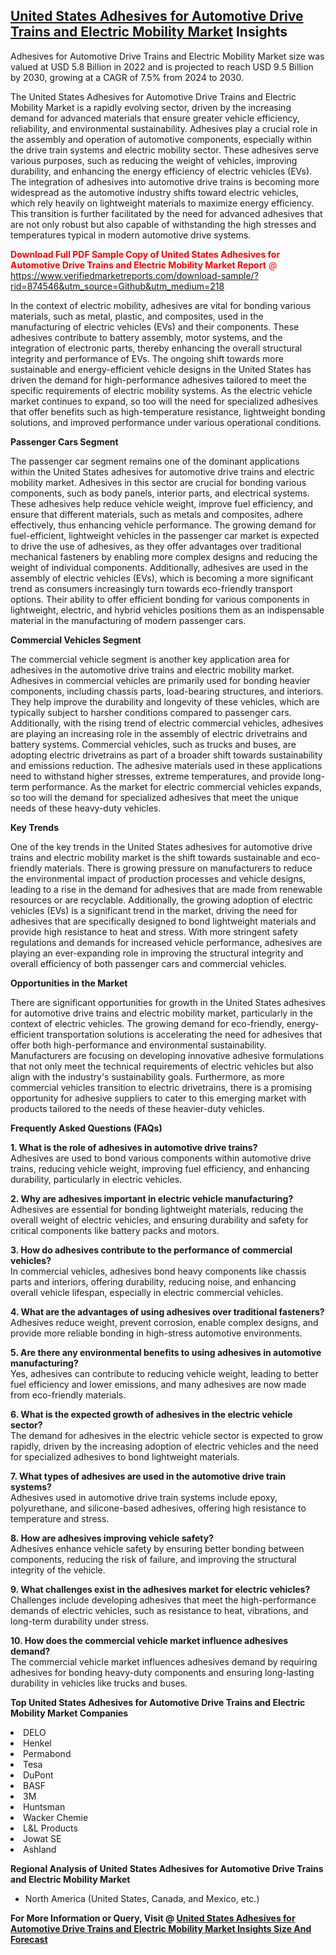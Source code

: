 <h2><a href="https://www.verifiedmarketreports.com/download-sample/?rid=874546&amp;utm_source=Github&amp;utm_medium=218" target="_blank">United States Adhesives for Automotive Drive Trains and Electric Mobility Market</a> Insights</h2><p>Adhesives for Automotive Drive Trains and Electric Mobility Market size was valued at USD 5.8 Billion in 2022 and is projected to reach USD 9.5 Billion by 2030, growing at a CAGR of 7.5% from 2024 to 2030.</p><p><p>The United States Adhesives for Automotive Drive Trains and Electric Mobility Market is a rapidly evolving sector, driven by the increasing demand for advanced materials that ensure greater vehicle efficiency, reliability, and environmental sustainability. Adhesives play a crucial role in the assembly and operation of automotive components, especially within the drive train systems and electric mobility sector. These adhesives serve various purposes, such as reducing the weight of vehicles, improving durability, and enhancing the energy efficiency of electric vehicles (EVs). The integration of adhesives into automotive drive trains is becoming more widespread as the automotive industry shifts toward electric vehicles, which rely heavily on lightweight materials to maximize energy efficiency. This transition is further facilitated by the need for advanced adhesives that are not only robust but also capable of withstanding the high stresses and temperatures typical in modern automotive drive systems. <p><span class=""><span style="color: #ff0000;"><strong>Download Full PDF Sample Copy of United States Adhesives for Automotive Drive Trains and Electric Mobility Market Report</strong> @ </span><a href="https://www.verifiedmarketreports.com/download-sample/?rid=874546&amp;utm_source=Github&amp;utm_medium=218" target="_blank">https://www.verifiedmarketreports.com/download-sample/?rid=874546&amp;utm_source=Github&amp;utm_medium=218</a></span></p> In the context of electric mobility, adhesives are vital for bonding various materials, such as metal, plastic, and composites, used in the manufacturing of electric vehicles (EVs) and their components. These adhesives contribute to battery assembly, motor systems, and the integration of electronic parts, thereby enhancing the overall structural integrity and performance of EVs. The ongoing shift towards more sustainable and energy-efficient vehicle designs in the United States has driven the demand for high-performance adhesives tailored to meet the specific requirements of electric mobility systems. As the electric vehicle market continues to expand, so too will the need for specialized adhesives that offer benefits such as high-temperature resistance, lightweight bonding solutions, and improved performance under various operational conditions. <p><strong>Passenger Cars Segment</strong></p> <p>The passenger car segment remains one of the dominant applications within the United States adhesives for automotive drive trains and electric mobility market. Adhesives in this sector are crucial for bonding various components, such as body panels, interior parts, and electrical systems. These adhesives help reduce vehicle weight, improve fuel efficiency, and ensure that different materials, such as metals and composites, adhere effectively, thus enhancing vehicle performance. The growing demand for fuel-efficient, lightweight vehicles in the passenger car market is expected to drive the use of adhesives, as they offer advantages over traditional mechanical fasteners by enabling more complex designs and reducing the weight of individual components. Additionally, adhesives are used in the assembly of electric vehicles (EVs), which is becoming a more significant trend as consumers increasingly turn towards eco-friendly transport options. Their ability to offer efficient bonding for various components in lightweight, electric, and hybrid vehicles positions them as an indispensable material in the manufacturing of modern passenger cars.</p> <p><strong>Commercial Vehicles Segment</strong></p> <p>The commercial vehicle segment is another key application area for adhesives in the automotive drive trains and electric mobility market. Adhesives in commercial vehicles are primarily used for bonding heavier components, including chassis parts, load-bearing structures, and interiors. They help improve the durability and longevity of these vehicles, which are typically subject to harsher conditions compared to passenger cars. Additionally, with the rising trend of electric commercial vehicles, adhesives are playing an increasing role in the assembly of electric drivetrains and battery systems. Commercial vehicles, such as trucks and buses, are adopting electric drivetrains as part of a broader shift towards sustainability and emissions reduction. The adhesive materials used in these applications need to withstand higher stresses, extreme temperatures, and provide long-term performance. As the market for electric commercial vehicles expands, so too will the demand for specialized adhesives that meet the unique needs of these heavy-duty vehicles.</p> <p><strong>Key Trends</strong></p> <p>One of the key trends in the United States adhesives for automotive drive trains and electric mobility market is the shift towards sustainable and eco-friendly materials. There is growing pressure on manufacturers to reduce the environmental impact of production processes and vehicle designs, leading to a rise in the demand for adhesives that are made from renewable resources or are recyclable. Additionally, the growing adoption of electric vehicles (EVs) is a significant trend in the market, driving the need for adhesives that are specifically designed to bond lightweight materials and provide high resistance to heat and stress. With more stringent safety regulations and demands for increased vehicle performance, adhesives are playing an ever-expanding role in improving the structural integrity and overall efficiency of both passenger cars and commercial vehicles.</p> <p><strong>Opportunities in the Market</strong></p> <p>There are significant opportunities for growth in the United States adhesives for automotive drive trains and electric mobility market, particularly in the context of electric vehicles. The growing demand for eco-friendly, energy-efficient transportation solutions is accelerating the need for adhesives that offer both high-performance and environmental sustainability. Manufacturers are focusing on developing innovative adhesive formulations that not only meet the technical requirements of electric vehicles but also align with the industry's sustainability goals. Furthermore, as more commercial vehicles transition to electric drivetrains, there is a promising opportunity for adhesive suppliers to cater to this emerging market with products tailored to the needs of these heavier-duty vehicles.</p> <p><strong>Frequently Asked Questions (FAQs)</strong></p> <p><strong>1. What is the role of adhesives in automotive drive trains?</strong><br>Adhesives are used to bond various components within automotive drive trains, reducing vehicle weight, improving fuel efficiency, and enhancing durability, particularly in electric vehicles.</p> <p><strong>2. Why are adhesives important in electric vehicle manufacturing?</strong><br>Adhesives are essential for bonding lightweight materials, reducing the overall weight of electric vehicles, and ensuring durability and safety for critical components like battery packs and motors.</p> <p><strong>3. How do adhesives contribute to the performance of commercial vehicles?</strong><br>In commercial vehicles, adhesives bond heavy components like chassis parts and interiors, offering durability, reducing noise, and enhancing overall vehicle lifespan, especially in electric commercial vehicles.</p> <p><strong>4. What are the advantages of using adhesives over traditional fasteners?</strong><br>Adhesives reduce weight, prevent corrosion, enable complex designs, and provide more reliable bonding in high-stress automotive environments.</p> <p><strong>5. Are there any environmental benefits to using adhesives in automotive manufacturing?</strong><br>Yes, adhesives can contribute to reducing vehicle weight, leading to better fuel efficiency and lower emissions, and many adhesives are now made from eco-friendly materials.</p> <p><strong>6. What is the expected growth of adhesives in the electric vehicle sector?</strong><br>The demand for adhesives in the electric vehicle sector is expected to grow rapidly, driven by the increasing adoption of electric vehicles and the need for specialized adhesives to bond lightweight materials.</p> <p><strong>7. What types of adhesives are used in the automotive drive train systems?</strong><br>Adhesives used in automotive drive train systems include epoxy, polyurethane, and silicone-based adhesives, offering high resistance to temperature and stress.</p> <p><strong>8. How are adhesives improving vehicle safety?</strong><br>Adhesives enhance vehicle safety by ensuring better bonding between components, reducing the risk of failure, and improving the structural integrity of the vehicle.</p> <p><strong>9. What challenges exist in the adhesives market for electric vehicles?</strong><br>Challenges include developing adhesives that meet the high-performance demands of electric vehicles, such as resistance to heat, vibrations, and long-term durability under stress.</p> <p><strong>10. How does the commercial vehicle market influence adhesives demand?</strong><br>The commercial vehicle market influences adhesives demand by requiring adhesives for bonding heavy-duty components and ensuring long-lasting durability in vehicles like trucks and buses.</p> </p><p><strong>Top United States Adhesives for Automotive Drive Trains and Electric Mobility Market Companies</strong></p><div data-test-id=""><p><li>DELO</li><li> Henkel</li><li> Permabond</li><li> Tesa</li><li> DuPont</li><li> BASF</li><li> 3M</li><li> Huntsman</li><li> Wacker Chemie</li><li> L&L Products</li><li> Jowat SE</li><li> Ashland</li></p><div><strong>Regional Analysis of&nbsp;United States Adhesives for Automotive Drive Trains and Electric Mobility Market</strong></div><ul><li dir="ltr"><p dir="ltr">North America&nbsp;(United States, Canada, and Mexico, etc.)</p></li></ul><p><strong>For More Information or Query, Visit @&nbsp;</strong><strong><a href="https://www.verifiedmarketreports.com/product/adhesives-for-automotive-drive-trains-and-electric-mobility-market/?utm_source=Github&amp;utm_medium=218" target="_blank">United States Adhesives for Automotive Drive Trains and Electric Mobility Market Insights Size And Forecast</a></strong></p></div>
